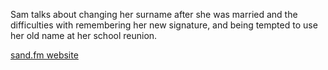 Sam talks about changing her surname after she was married and the difficulties with remembering her new signature, and being tempted to use her old name at her school reunion.

[sand.fm website](http://sand.fm)
